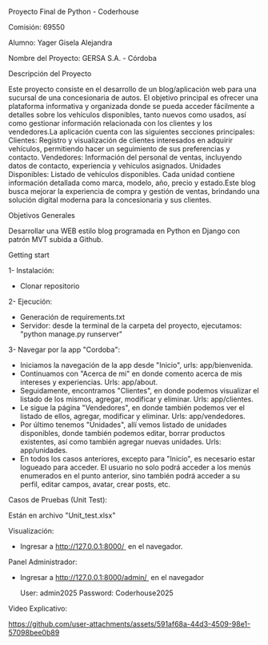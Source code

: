 Proyecto Final de Python - Coderhouse

Comisión: 69550

Alumno: Yager Gisela Alejandra

Nombre del Proyecto: GERSA S.A. - Córdoba

Descripción del Proyecto

Este proyecto consiste en el desarrollo de un blog/aplicación web para una sucursal de una concesionaria de autos. El objetivo principal es ofrecer una plataforma informativa y organizada donde se pueda acceder fácilmente a detalles sobre los vehículos disponibles, tanto nuevos como usados, así como gestionar información relacionada con los clientes y los vendedores.La aplicación cuenta con las siguientes secciones principales:
Clientes: Registro y visualización de clientes interesados en adquirir vehículos, permitiendo hacer un seguimiento de sus preferencias y contacto.
Vendedores: Información del personal de ventas, incluyendo datos de contacto, experiencia y vehículos asignados.
Unidades Disponibles: Listado de vehículos disponibles. Cada unidad contiene información detallada como marca, modelo, año, precio y estado.Este blog busca mejorar la experiencia de compra y gestión de ventas, brindando una solución digital moderna para la concesionaria y sus clientes.

Objetivos Generales

Desarrollar una WEB estilo blog programada en Python en Django con patrón MVT subida a Github.

Getting start

1- Instalación:
   * Clonar repositorio
  
2- Ejecución:
   * Generación de requirements.txt
   * Servidor: desde la terminal de la carpeta del proyecto, ejecutamos: "python manage.py runserver"
     
3- Navegar por la app "Cordoba":
  * Iniciamos la navegación de la app desde "Inicio", urls: app/bienvenida.
  * Continuamos con "Acerca de mi" en donde comento acerca de mis intereses y experiencias. Urls: app/about.
  * Seguidamente, encontramos "Clientes", en donde podemos visualizar el listado de los mismos, agregar, modificar y eliminar. Urls: app/clientes.
  * Le sigue la página "Vendedores", en donde también podemos ver el listado de ellos, agregar, modificar y eliminar. Urls: app/vendedores.
  * Por último tenemos "Unidades", allí vemos listado de unidades disponibles, donde también podemos editar, borrar productos existentes, así como también agregar nuevas unidades. Urls: app/unidades.
  * En todos los casos anteriores, excepto para "Inicio", es necesario estar logueado para acceder. El usuario no solo podrá acceder a los menús enumerados en el punto anterior, sino también podrá acceder a su perfil, editar campos, avatar, crear posts, etc.

Casos de Pruebas (Unit Test):

Están en archivo "Unit_test.xlsx"

Visualización:
* Ingresar a http://127.0.0.1:8000/  en el navegador.

Panel Administrador:
* Ingresar a http://127.0.0.1:8000/admin/  en el navegador

  User: admin2025
  Password: Coderhouse2025

Video Explicativo:

https://github.com/user-attachments/assets/591af68a-44d3-4509-98e1-57098bee0b89




 
